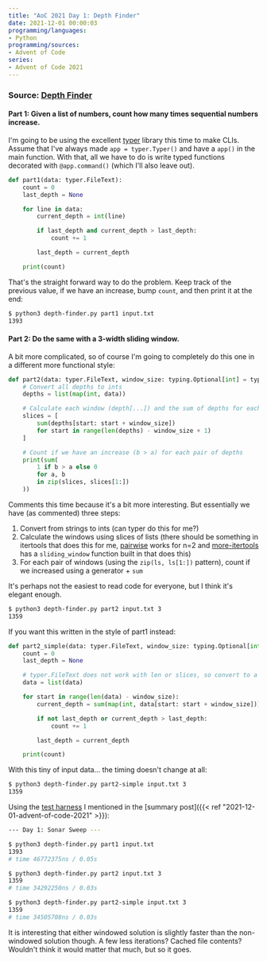```yaml
---
title: "AoC 2021 Day 1: Depth Finder"
date: 2021-12-01 00:00:03
programming/languages:
- Python
programming/sources:
- Advent of Code
series:
- Advent of Code 2021
---
```

### Source: [Depth Finder](https://adventofcode.com/2021/day/1/answer)

#### **Part 1:** Given a list of numbers, count how many times sequential numbers increase.

<!--more-->

I'm going to be using the excellent [typer](https://typer.tiangolo.com/) library this time to make CLIs. Assume that I've always made `app = typer.Typer()` and have a `app()` in the main function. With that, all we have to do is write typed functions decorated with `@app.command()` (which I'll also leave out). 

```python
def part1(data: typer.FileText):
    count = 0
    last_depth = None

    for line in data:
        current_depth = int(line)

        if last_depth and current_depth > last_depth:
            count += 1

        last_depth = current_depth

    print(count)
```

That's the straight forward way to do the problem. Keep track of the previous value, if we have an increase, bump `count`, and then print it at the end:

```bash
$ python3 depth-finder.py part1 input.txt
1393
```

#### **Part 2:** Do the same with a 3-width sliding window.

A bit more complicated, so of course I'm going to completely do this one in a different more functional style:

```python
def part2(data: typer.FileText, window_size: typing.Optional[int] = typer.Argument(1)):
    # Convert all depths to ints
    depths = list(map(int, data))

    # Calculate each window (depth[...]) and the sum of depths for each window
    slices = [
        sum(depths[start: start + window_size])
        for start in range(len(depths) - window_size + 1)
    ]

    # Count if we have an increase (b > a) for each pair of depths
    print(sum(
        1 if b > a else 0
        for a, b
        in zip(slices, slices[1:])
    ))
```

Comments this time because it's a bit more interesting. But essentially we have (as commented) three steps:

1. Convert from strings to ints (can typer do this for me?)
2. Calculate the windows using slices of lists (there should be something in itertools that does this for me, [pairwise](https://docs.python.org/3/library/itertools.html#itertools.pairwise) works for n=2 and [more-itertools](https://more-itertools.readthedocs.io/en/stable/api.html) has a `sliding_window` function built in that does this)
3. For each pair of windows (using the `zip(ls, ls[1:])` pattern), count if we increased using a generator + `sum`

It's perhaps not the easiest to read code for everyone, but I think it's elegant enough.

```bash
$ python3 depth-finder.py part2 input.txt 3
1359
```

If you want this written in the style of part1 instead:

```python
def part2_simple(data: typer.FileText, window_size: typing.Optional[int] = typer.Argument(1)):
    count = 0
    last_depth = None

    # typer.FileText does not work with len or slices, so convert to a list
    data = list(data)

    for start in range(len(data) - window_size):
        current_depth = sum(map(int, data[start: start + window_size]))

        if not last_depth or current_depth > last_depth:
            count += 1

        last_depth = current_depth

    print(count)
```

With this tiny of input data... the timing doesn't change at all:

```bash
$ python3 depth-finder.py part2-simple input.txt 3
1359
```

Using the [test harness](https://github.com/jpverkamp/advent-of-code/blob/master/2021/all.py) I mentioned in the [summary post]({{< ref "2021-12-01-advent-of-code-2021" >}}):

```bash
--- Day 1: Sonar Sweep ---

$ python3 depth-finder.py part1 input.txt
1393
# time 46772375ns / 0.05s

$ python3 depth-finder.py part2 input.txt 3
1359
# time 34292250ns / 0.03s

$ python3 depth-finder.py part2-simple input.txt 3
1359
# time 34505708ns / 0.03s
```

It is interesting that either windowed solution is slightly faster than the non-windowed solution though. A few less iterations? Cached file contents? Wouldn't think it would matter that much, but so it goes. 